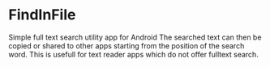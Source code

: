 # FindInFile
Simple full text search utility app for Android
The searched text can then be copied or shared to other apps starting from the position of the search word. 
This is usefull for text reader apps which do not offer fulltext search.

